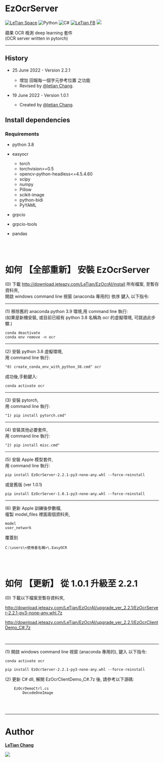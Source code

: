# EzOcrServer
[![LeTian Space](https://img.shields.io/badge/GitHub-100000?style=for-the-badge&logo=github&logoColor=white)](https://lloydztw.github.io/mysite/)
![Python](https://img.shields.io/badge/python-3670A0?style=for-the-badge&logo=python&logoColor=ffdd54)
![C#](https://img.shields.io/badge/c%23-%23239120.svg?style=for-the-badge&logo=c-sharp&logoColor=white)
[![LeTian FB](https://img.shields.io/badge/Facebook-1877F2?style=for-the-badge&logo=facebook&logoColor=white)](https://www.facebook.com/letian.chang)
[![](https://img.shields.io/badge/Gmail-D14836?style=for-the-badge&logo=gmail&logoColor=white)](mailto:lloydz.tw@gmail.com)

蘋果 OCR 檢測 deep learning 套件<br>
(OCR server written in pytorch)

------------------------------------------------------------------

## History
- 25 June 2022 - Version 2.2.1
    - 增加 回報每一個字元參考位置 之功能
    - Revised by [@letian Chang](https://lloydztw.github.io/mysite/).

- 19 June 2022 - Version 1.0.1
    - Created by [@letian Chang](https://lloydztw.github.io/mysite/).

## Install dependencies
### Requirements
- python 3.8
- easyocr
    - torch
    - torchvision>=0.5
    - opencv-python-headless<=4.5.4.60
    - scipy
    - numpy
    - Pillow
    - scikit-image
    - python-bidi
    - PyYAML

- grpcio
- grpcio-tools
- pandas

<br/><br/>

# 如何 【全部重新】 安裝 EzOcrServer
(0) 下載 http://download.jeteazy.com/LeTian/EzOcrAI/install 所有檔案, 至暫存資料夾, <br/>
開啟 windows command line 視窗 (anaconda 專用的) 
依序 鍵入 以下指令:

------------------------------------------------------------------
(1) 移除舊的 anaconda python 3.9 環境,用 command line 執行: <br/>
    (如果是新機安裝, 或目前已經有 python 3.8 名稱為 ocr 的虛擬環境, 可跳過此步驟.)
```
conda deactivate
conda env remove -n ocr
```
------------------------------------------------------------------
(2) 安裝 python 3.8 虛擬環境,<br/> 
    用 command line 執行:
```
"0) create_conda_env_with_python_38.cmd" ocr
```
成功後,手動鍵入:
```    
conda activate ocr
```
------------------------------------------------------------------
(3) 安裝 pytorch,<br/>
    用 command line 執行:
```
"1) pip install pytorch.cmd"
```
------------------------------------------------------------------
(4) 安裝其他必要套件,<br/>
    用 command line 執行:
```
"2) pip install misc.cmd"
```
------------------------------------------------------------------
(5) 安裝 Apple 模型套件,<br/>
    用 command line 執行:
```
pip install EzOcrServer-2.2.1-py3-none-any.whl --force-reinstall
```
或是舊版 (ver 1.0.1)
```
pip install EzOcrServer-1.0.1-py3-none-any.whl --force-reinstall
```
------------------------------------------------------------------
(6) 更新 Apple 訓練後參數檔,<br/>
    複製 model_files 裡面兩個資料夾, 

    model
    user_network

覆蓋到 
    
    C:\users\<使用者名稱>\.EasyOCR

<br/><br/>
# 如何 【更新】 從 1.0.1 升級至 2.2.1
(0) 下載以下檔案至暫存資料夾, <br/>

http://download.jeteazy.com/LeTian/EzOcrAI/upgrade_ver_2.2.1/EzOcrServer-2.2.1-py3-none-any.whl.7z

http://download.jeteazy.com/LeTian/EzOcrAI/upgrade_ver_2.2.1/EzOcrClientDemo_C#.7z

<br/>

------------------------------------------------------------------
(1) 開啟 windows command line 視窗 (anaconda 專用的), 
    鍵入 以下指令:
```
conda activate ocr

pip install EzOcrServer-2.2.1-py3-none-any.whl --force-reinstall
```

(2) 更新 C# dll,
    解開 EzOcrClientDemo_C#.7z 後, 
    請參考以下源碼:

        EzOcrDemoCtrl.cs 
	        DecodeOneImage

<br/><br/>

------------------------------------------------------------------
# Author
**[LeTian Chang](mailto:lloydz.tw@gmail.com)**
<br/>

![](https://lloydztw.github.io/mysite/myOpenCV/static/img/cat_amir.jpg)    
